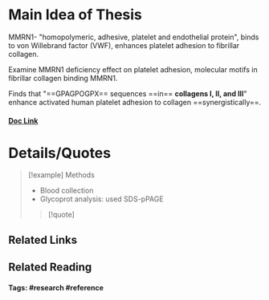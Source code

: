 # Main Idea of Thesis

MMRN1- "homopolymeric, adhesive, platelet and endothelial protein", binds to von Willebrand factor (VWF), enhances platelet adhesion to fibrillar collagen.

Examine MMRN1 deficiency effect on platelet adhesion, molecular motifs in fibrillar collagen binding MMRN1.

Finds that "==GPAGPOGPX== sequences ==in== **collagens I, II, and III**" enhance activated human platelet adhesion to collagen ==synergistically==.

#### [Doc Link](https://pubmed.ncbi.nlm.nih.gov/33179420/)

# Details/Quotes

> [!example] Methods 
> - Blood collection
> - Glycoprot analysis: used SDS-pPAGE
> >[!quote]




## Related Links

## Related Reading



#### Tags: #research #reference 